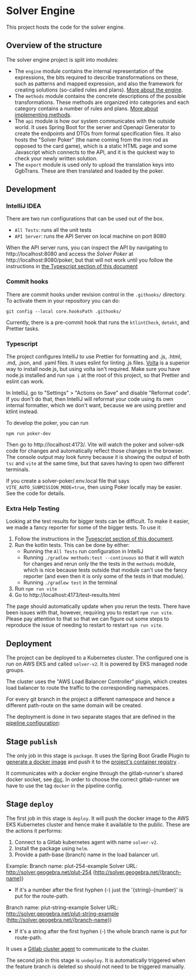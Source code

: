 # Solver Engine

This project hosts the code for the solver engine.

## Overview of the structure

The solver engine project is split into modules:

- The `engine` module contains the internal representation of the
  expressions, the bits required to describe transformations on
  these, such as patterns and mapped expression, and also the
  framework for creating solutions (so-called rules and plans).
  [More about the engine](docs/engine.md).
- The `methods` module contains the concrete descriptions of the
  possible transformations. These methods are organized into categories
  and each category contains a number of rules and plans.
  [More about implementing methods](/docs/methods.md).
- The `api` module is how our system communicates with the outside
  world. It uses Spring Boot for the server and Openapi Generator
  to create the endpoints and DTOs from formal specification files.
  It also hosts the "Solver Poker" (the name coming from the iron
  rod as opposed to the card game), which is a static HTML page and
  some Javascript which connects to the API, and it is the quickest
  way to check your newly written solution.
- The `export` module is used only to upload the translation keys
  into GgbTrans. These are then translated and loaded by the poker.

## Development

### IntelliJ IDEA

There are two run configurations that can be used out of the box.

- `All Tests`: runs all the unit tests
- `API Server`: runs the API Server on local machine on port 8080

When the API server runs, you can inspect the API by navigating to http://localhost:8080
and access the _Solver Poker_ at http://localhost:8080/poker, but that will not work
until you follow the instructions in [the Typescript section of this
document](#Typescript)

### Commit hooks

There are commit hooks under revision control in the `.githooks/`
directory. To activate them in your repository you can do:

```shell
git config --local core.hooksPath .githooks/
```

Currently, there is a pre-commit hook that runs the `ktlintCheck`, `detekt`, and
Prettier tasks.

### Typescript

The project configures IntelliJ to use Prettier for formatting and .js, .html,
.md, .json, and .yaml files. It uses eslint for linting .js files.
[Volta](https://volta.sh/) is a superior way to install node.js, but using volta
isn't required. Make sure you have node.js installed and run `npm i` at the root
of this project, so that Prettier and eslint can work.

In IntelliJ, go to "Settings" > "Actions on Save" and disable "Reformat code". If you
don't do that, then IntelliJ will reformat your code using its own internal formatter,
which we don't want, because we are using prettier and ktlint instead.

To develop the poker, you can run

```
npm run poker-dev
```

Then go to http://localhost:4173/. Vite will watch the poker and solver-sdk code for
changes and automatically reflect those changes in the browser. The console output may
look funny because it is showing the output of both `tsc` and `vite` at the same time, but
that saves having to open two different terminals.

If you create a solver-poker/.env.local file that says `VITE_AUTO_SUBMISSION_MODE=true`,
then using Poker locally may be easier. See the code for details.

### Extra Help Testing

Looking at the test results for bigger tests can be difficult. To make it easier, we made
a fancy reporter for some of the bigger tests. To use it:

1. Follow the instructions in the [Typescript section of this document](#Typescript).
2. Run the kotlin tests. This can be done by either:
   - Running the `All Tests` run configuration in IntelliJ
   - Running `./gradlew methods:test --continuous` so that it will watch for changes and
     rerun only the the tests in the `methods` module, which is nice because tests outside
     that module can't use the fancy reporter (and even then it is only some of the tests
     in that module).
   - Running `./gradlew test` in the terminal
3. Run `npm run vite`
4. Go to http://localhost:4173/test-results.html

The page should automatically update when you rerun the tests. There have been issues with
that, however, requiring you to restart `npm run vite`. Please pay attention to that so
that we can figure out some steps to reproduce the issue of needing to restart to restart
`npm run vite`.

## Deployment

The project can be deployed to a Kubernetes cluster. The configured
one is run on AWS EKS and called `solver-v2`. It is powered by EKS managed
node groups.

The cluster uses the "AWS Load Balancer Controller" plugin, which
creates load balancer to route the traffic to the corresponding
namespaces.

For every git branch in the project a different namespace and hence
a different path-route on the same domain will be created.

The deployment is done in two separate stages that are defined in
the [pipeline configuration](.gitlab-ci.yml):

## Stage `publish`

The only job in this stage is `package`. It uses the Spring Boot
Gradle Plugin
to [generate a docker image](https://docs.spring.io/spring-boot/docs/current/gradle-plugin/reference/htmlsingle/#build-image)
and push it to the [project's container registry](https://git.geogebra.org/solver-team/solver-engine/container_registry)
.

It communicates with a docker engine through the gitlab-runner's
shared docker socket, see [doc](https://docs.gitlab.com/ee/ci/docker/using_docker_build.html#use-docker-socket-binding).
In order to choose the correct gitlab-runner we have to use the tag
`docker` in the pipeline config.

## Stage `deploy`

The first job in this stage is `deploy`. It will push the docker
image to the AWS EKS Kubernetes cluster and hence make it available
to the public. These are the actions it performs:

1. Connect to a Gitlab kubernetes agent with name `solver-v2`.
2. Install the package using `helm`.
3. Provide a path-base (branch) name in the load balancer url.

Example:
Branch name: plut-254-example
Solver URL: http://solver.geogebra.net/plut-254 (http://solver.geogebra.net/{branch-name})

- If it's a number after the first hyphen (-) just the '{string}-{number}' is put for the route-path.

Branch name: plut-string-example
Solver URL: http://solver.geogebra.net/plut-string-example (http://solver.geogebra.net/{branch-name})

- If it's a string after the first hyphen (-) the whole branch name is put for route-path.

It uses a [Gitlab cluster agent](https://docs.gitlab.com/ee/user/clusters/agent/install/)
to communicate to the cluster.

The second job in this stage is `undeploy`. It is automatically triggered when the feature branch is deleted so should
not need to be triggered manually.

